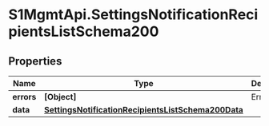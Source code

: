 # S1MgmtApi.SettingsNotificationRecipientsListSchema200

## Properties
Name | Type | Description | Notes
------------ | ------------- | ------------- | -------------
**errors** | **[Object]** | Errors | [optional] 
**data** | [**SettingsNotificationRecipientsListSchema200Data**](SettingsNotificationRecipientsListSchema200Data.md) |  | [optional] 


